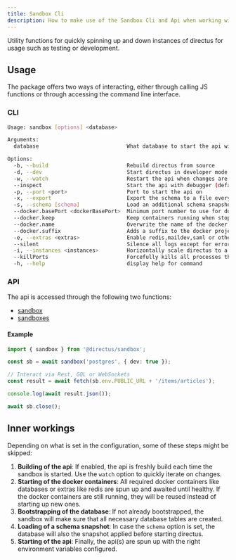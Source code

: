 ```yaml
---
title: Sandbox Cli
description: How to make use of the Sandbox Cli and Api when working with directus.
---
```


Utility functions for quickly spinning up and down instances of directus for usage such as testing or development.

## Usage

The package offers two ways of interacting, either through calling JS functions or through accessing the command line
interface.

### CLI

```bash
Usage: sandbox [options] <database>

Arguments:
  database                            What database to start the api with (choices: "maria", "cockroachdb", "mssql", "mysql", "oracle", "postgres", "sqlite")

Options:
  -b, --build                         Rebuild directus from source
  -d, --dev                           Start directus in developer mode. Not compatible with build
  -w, --watch                         Restart the api when changes are made
  --inspect                           Start the api with debugger (default: true)
  -p, --port <port>                   Port to start the api on
  -x, --export                        Export the schema to a file every 2 seconds
  -s, --schema [schema]               Load an additional schema snapshot on startup
  --docker.basePort <dockerBasePort>  Minimum port number to use for docker containers
  --docker.keep                       Keep containers running when stopping the sandbox
  --docker.name                       Overwrite the name of the docker project
  --docker.suffix                     Adds a suffix to the docker project. Can be used to ensure uniqueness
  -e, --extras <extras>               Enable redis,maildev,saml or other extras
  --silent                            Silence all logs except for errors
  -i, --instances <instances>         Horizontally scale directus to a given number of instances (default: "1")
  --killPorts                         Forcefully kills all processes that occupy ports that the api would use
  -h, --help                          display help for command
```

### API

The api is accessed through the following two functions:

- [sandbox](docs/functions/sandbox.md)
- [sandboxes](docs/functions/sandboxes.md)

#### Example

```ts
import { sandbox } from '@directus/sandbox';

const sb = await sandbox('postgres', { dev: true });

// Interact via Rest, GQL or WebSockets
const result = await fetch(sb.env.PUBLIC_URL + '/items/articles');

console.log(await result.json());

await sb.close();
```

## Inner workings

Depending on what is set in the configuration, some of these steps might be skipped:

1. **Building of the api**: If enabled, the api is freshly build each time the sandbox is started. Use the `watch`
   option to quickly iterate on changes.
2. **Starting of the docker containers**: All required docker containers like databases or extras like redis are spun up
   and awaited until healthy. If the docker containers are still running, they will be reused instead of starting up new
   ones.
3. **Bootstrapping of the database**: If not already bootstrapped, the sandbox will make sure that all necessary
   database tables are created.
4. **Loading of a schema snapshot**: In case the `schema` option is set, the database will also the snapshot applied
   before starting directus.
5. **Starting of the api**: Finally, the api(s) are spun up with the right environment variables configured.
